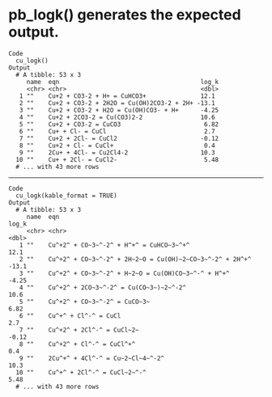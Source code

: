# pb_logk() generates the expected output.

    Code
      cu_logk()
    Output
      # A tibble: 53 x 3
         name  eqn                                       log_k
         <chr> <chr>                                     <dbl>
       1 ""    Cu+2 + CO3-2 + H+ = CuHCO3+               12.1 
       2 ""    Cu+2 + CO3-2 + 2H2O = Cu(OH)2CO3-2 + 2H+ -13.1 
       3 ""    Cu+2 + CO3-2 + H2O = Cu(OH)CO3- + H+      -4.25
       4 ""    Cu+2 + 2CO3-2 = Cu(CO3)2-2                10.6 
       5 ""    Cu+2 + CO3-2 = CuCO3                       6.82
       6 ""    Cu+ + Cl- = CuCl                           2.7 
       7 ""    Cu+2 + 2Cl- = CuCl2                       -0.12
       8 ""    Cu+2 + Cl- = CuCl+                         0.4 
       9 ""    2Cu+ + 4Cl- = Cu2Cl4-2                    10.3 
      10 ""    Cu+ + 2Cl- = CuCl2-                        5.48
      # ... with 43 more rows

---

    Code
      cu_logk(kable_format = TRUE)
    Output
      # A tibble: 53 x 3
         name  eqn                                                       log_k
         <chr> <chr>                                                     <dbl>
       1 ""    Cu^+2^ + CO~3~^-2^ + H^+^ = CuHCO~3~^+^                   12.1 
       2 ""    Cu^+2^ + CO~3~^-2^ + 2H~2~O = Cu(OH)~2~CO~3~^-2^ + 2H^+^ -13.1 
       3 ""    Cu^+2^ + CO~3~^-2^ + H~2~O = Cu(OH)CO~3~^-^ + H^+^        -4.25
       4 ""    Cu^+2^ + 2CO~3~^-2^ = Cu(CO~3~)~2~^-2^                    10.6 
       5 ""    Cu^+2^ + CO~3~^-2^ = CuCO~3~                               6.82
       6 ""    Cu^+^ + Cl^-^ = CuCl                                       2.7 
       7 ""    Cu^+2^ + 2Cl^-^ = CuCl~2~                                 -0.12
       8 ""    Cu^+2^ + Cl^-^ = CuCl^+^                                   0.4 
       9 ""    2Cu^+^ + 4Cl^-^ = Cu~2~Cl~4~^-2^                          10.3 
      10 ""    Cu^+^ + 2Cl^-^ = CuCl~2~^-^                                5.48
      # ... with 43 more rows

